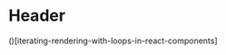 <!-- TITLE: Reactjs -->
<!-- SUBTITLE: A quick summary of Reactjs -->

# Header
()[iterating-rendering-with-loops-in-react-components]